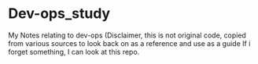 # Dev-ops_study
My Notes relating to dev-ops (Disclaimer, this is not original code, copied from various sources to look back on as a reference and use as a guide If i forget something, I can look at this repo.
